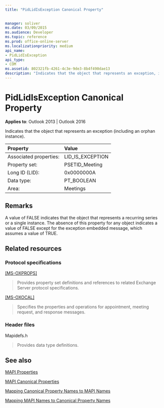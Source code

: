 ```yaml
---
title: "PidLidIsException Canonical Property"
 
 
manager: soliver
ms.date: 03/09/2015
ms.audience: Developer
ms.topic: reference
ms.prod: office-online-server
ms.localizationpriority: medium
api_name:
- PidLidIsException
api_type:
- COM
ms.assetid: 802321fb-4261-4c3e-9de3-8b4f490dae13
description: "Indicates that the object that represents an exception, including an orphan instance."
---
```


# PidLidIsException Canonical Property

  
  
**Applies to**: Outlook 2013 | Outlook 2016 
  
Indicates that the object that represents an exception (including an orphan instance).
  
|Property |Value |
|:-----|:-----|
|Associated properties:  <br/> |LID_IS_EXCEPTION  <br/> |
|Property set:  <br/> |PSETID_Meeting  <br/> |
|Long ID (LID):  <br/> |0x0000000A  <br/> |
|Data type:  <br/> |PT_BOOLEAN  <br/> |
|Area:  <br/> |Meetings  <br/> |
   
## Remarks

A value of FALSE indicates that the object that represents a recurring series or a single instance. The absence of this property for any object indicates a value of FALSE except for the exception embedded message, which assumes a value of TRUE.
  
## Related resources

### Protocol specifications

[[MS-OXPROPS]](https://msdn.microsoft.com/library/f6ab1613-aefe-447d-a49c-18217230b148%28Office.15%29.aspx)
  
> Provides property set definitions and references to related Exchange Server protocol specifications.
    
[[MS-OXOCAL] ](https://msdn.microsoft.com/library/09861fde-c8e4-4028-9346-e7c214cfdba1%28Office.15%29.aspx)
  
> Specifies the properties and operations for appointment, meeting request, and response messages.
    
### Header files

Mapidefs.h
  
> Provides data type definitions.
    
## See also



[MAPI Properties](mapi-properties.md)
  
[MAPI Canonical Properties](mapi-canonical-properties.md)
  
[Mapping Canonical Property Names to MAPI Names](mapping-canonical-property-names-to-mapi-names.md)
  
[Mapping MAPI Names to Canonical Property Names](mapping-mapi-names-to-canonical-property-names.md)

